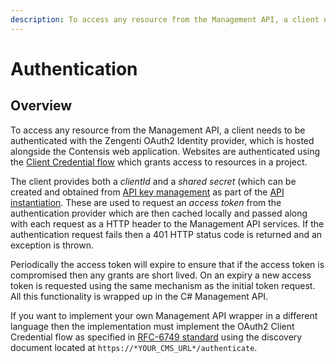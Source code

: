 ```yaml
---
description: To access any resource from the Management API, a client needs to be authenticated with the Zengenti OAuth2 Identity provider. 
---
```

# Authentication

## Overview

To access any resource from the Management API, a client needs to be authenticated with the Zengenti OAuth2 Identity provider, which is hosted alongside the Contensis web application. Websites are authenticated using the [Client Credential flow](https://tools.ietf.org/html/rfc6749#section-4.4) which grants access to resources in a project.

The client provides both a *clientId* and a *shared secret* (which can be created and obtained from [API key management](https://zenhub.zengenti.com/Contensis/10.0/kb/content-types-and-entries/api-keys/api-key-overview.aspx) as part of the [API instantiation](/key-concepts/api-instantiation.md). These are used to request an *access token* from the authentication provider which are then cached locally and passed along with each request as a HTTP header to the Management API services. If the authentication request fails then a 401 HTTP status code is returned and an exception is thrown.

Periodically the access token will expire to ensure that if the access token is compromised then any grants are short lived. On an expiry a new access token is requested using the same mechanism as the initial token request. All this functionality is wrapped up in the C# Management API.

If you want to implement your own Management API wrapper in a different language then the implementation must implement the OAuth2 Client Credential flow as specified in [RFC-6749 standard](https://tools.ietf.org/html/rfc6749#section-4.4) using the discovery document located at `https://*YOUR_CMS_URL*/authenticate`.
